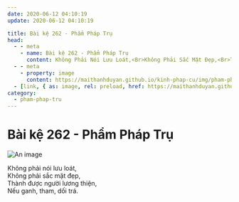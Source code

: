 ```yaml
---
date: 2020-06-12 04:10:19
update: 2020-06-12 04:10:19

title: Bài kệ 262 - Phẩm Pháp Trụ
head:
  - - meta
    - name: Bài kệ 262 - Phẩm Pháp Trụ
      content: Không Phải Nói Lưu Loát,<Br>Không Phải Sắc Mặt Đẹp,<Br>Thành Được Người Lương Thiện,<Br>Nếu Ganh, Tham, Dối Trá.<Br>
  - - meta
    - property: image
      content: https://maithanhduyan.github.io/kinh-phap-cu/img/pham-phap-tru/pham-phap-tru-262.jpg
  - [link, { as: image, rel: preload, href: https://maithanhduyan.github.io/kinh-phap-cu/img/pham-phap-tru/pham-phap-tru-262.jpg }]
category:
  - pham-phap-tru
---
```


# Bài kệ 262 - Phẩm Pháp Trụ

![An image](/img/pham-phap-tru/pham-phap-tru-262.jpg)

Không phải nói lưu loát,<br>Không phải sắc mặt đẹp,<br>Thành được người lương thiện,<br>Nếu ganh, tham, dối trá.<br>
